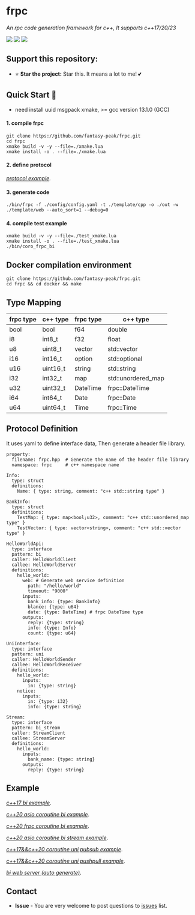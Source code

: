 # frpc
*An rpc code generation framework for c++, It supports c++17/20/23*

[![](https://github.com/fantasy-peak/frpc/workflows/ubuntu-gcc13/badge.svg)](https://github.com/fantasy-peak/frpc/actions) [![](https://github.com/fantasy-peak/frpc/workflows/ubuntu-clang20/badge.svg)](https://github.com/fantasy-peak/frpc/actions) [![](https://img.shields.io/badge/language-C%2B%2B23-yellow.svg
)](https://en.wikipedia.org/wiki/C%2B%2B17)

## Support this repository:

-   ⭐ **Star the project:** Star this. It means a lot to me! 💕

## Quick Start :rocket:
* need install uuid msgpack xmake, >= gcc version 13.1.0 (GCC)

#### 1. compile frpc
```
git clone https://github.com/fantasy-peak/frpc.git
cd frpc
xmake build -v -y --file=./xmake.lua
xmake install -o . --file=./xmake.lua
```
#### 2. define protocol
*[protocol example](config/config.yaml)*.

#### 3. generate code
```
./bin/frpc -f ./config/config.yaml -t ./template/cpp -o ./out -w ./template/web --auto_sort=1 --debug=0
```

#### 4. compile test example
```
xmake build -v -y --file=./test_xmake.lua
xmake install -o . --file=./test_xmake.lua
./bin/coro_frpc_bi
```

## Docker compilation environment
```
git clone https://github.com/fantasy-peak/frpc.git
cd frpc && cd docker && make
```

## Type Mapping
| frpc type    | c++ type           | frpc type    | c++ type           |
|---------|--------------------|---------|--------------------|
| bool    | bool               | f64     | double             |
| i8      | int8_t             | f32     | float              |
| u8      | uint8_t            | vector  | std::vector        |
| i16     | int16_t            | option  | std::optional      |
| u16     | uint16_t           | string  | std::string        |
| i32     | int32_t            | map     | std::unordered_map |
| u32     | uint32_t           | DateTime| frpc::DateTime     |
| i64     | int64_t            | Date    | frpc::Date         |
| u64     | uint64_t           | Time    | frpc::Time         |


## Protocol Definition
It uses yaml to define interface data, Then generate a header file library.

```
property:
  filename: frpc.hpp  # Generate the name of the header file library
  namespace: frpc     # c++ namespace name

Info:
  type: struct
  definitions:
    Name: { type: string, comment: "c++ std::string type" }

BankInfo:
  type: struct
  definitions:
    TestMap: { type: map<bool;u32>, comment: "c++ std::unordered_map type" }
    TestVector: { type: vector<string>, comment: "c++ std::vector type" }

HelloWorldApi:
  type: interface
  pattern: bi
  caller: HelloWorldClient
  callee: HelloWorldServer
  definitions:
    hello_world:
      web: # Generate web service definition
        path: "/hello/world"
        timeout: "9000"
      inputs:
        bank_info: {type: BankInfo}
        blance: {type: u64}
        date: {type: DateTime} # frpc DateTime type
      outputs:
        reply: {type: string}
        info: {type: Info}
        count: {type: u64}

UniInterface:
  type: interface
  pattern: uni
  caller: HelloWorldSender
  callee: HelloWorldReceiver
  definitions:
    hello_world:
      inputs:
        in: {type: string}
    notice:
      inputs:
        in: {type: i32}
        info: {type: string}

Stream:
  type: interface
  pattern: bi_stream
  caller: StreamClient
  callee: StreamServer
  definitions:
    hello_world:
      inputs:
        bank_name: {type: string}
      outputs:
        reply: {type: string}
```

## Example
*[c++17 bi example](test/cpp/bi.cpp)*.

*[c++20 asio coroutine bi example](test/cpp/coro_bi.cpp)*.

*[c++20 frpc coroutine bi example](test/cpp/coro_frpc_bi.cpp)*.

*[c++20 asio coroutine bi stream example](test/cpp/bi_stream.cpp)*.

*[c++17&&c++20 coroutine uni pubsub example](test/cpp/uni_pub_sub.cpp)*.

*[c++17&&c++20 coroutine uni pushpull example](test/cpp/uni_push_pull.cpp)*.

*[bi web server (auto generate)](out/bi_web/src/main.cpp)*.


## Contact
* **Issue** - You are very welcome to post questions to [issues](https://github.com/fantasy-peak/frpc/issues) list.

